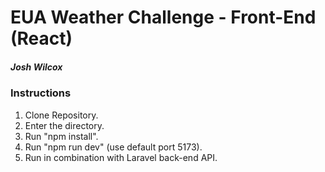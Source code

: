 # EUA Weather Challenge - Front-End (React)

##### Josh Wilcox

### Instructions

1. Clone Repository.
2. Enter the directory.
3. Run "npm install".
4. Run "npm run dev" (use default port 5173).
5. Run in combination with Laravel back-end API.
